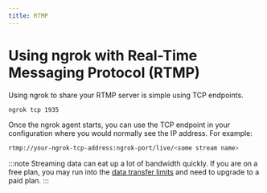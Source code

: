 ```yaml
---
title: RTMP
---
```


# Using ngrok with Real-Time Messaging Protocol (RTMP)

Using ngrok to share your RTMP server is simple using TCP endpoints.

```bash
ngrok tcp 1935
```

Once the ngrok agent starts, you can use the TCP endpoint in your configuration where you would normally see the IP address. For example:

```bash
rtmp://your-ngrok-tcp-address:ngrok-port/live/<some stream name>
```

:::note
Streaming data can eat up a lot of bandwidth quickly. If you are on a free plan, you may run into the [data transfer limits](/pricing-limits/free-plan-limits#limits-and-licensing) and need to upgrade to a paid plan.
:::
